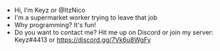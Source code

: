 - Hi, I’m Keyz or @ItzNico
- I'm a supermarket worker trying to leave that job
- Why programming? It's fun!
- Do you want to contact me? Hit me up on Discord or join my server: Keyz#4413 or https://discord.gg/7Vk6u8WgFy

<!---
ItzNico/ItzNico is a ✨ special ✨ repository because its `README.md` (this file) appears on your GitHub profile.
You can click the Preview link to take a look at your changes.
--->
